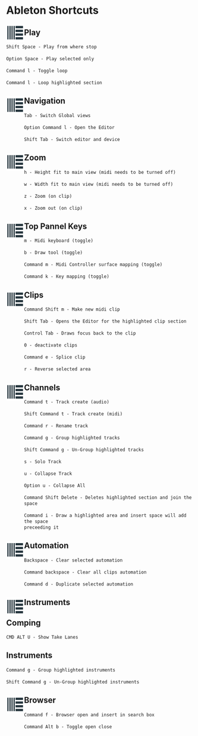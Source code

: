 # Ableton Shortcuts

<img src="https://github.com/shadowchaser04/ableton/blob/master/images/AbletonIcon.png" align="left" width="48px" height="48px"/>

## Play

    Shift Space - Play from where stop

    Option Space - Play selected only

    Command l - Toggle loop

    Command l - Loop highlighted section

## <img src="https://github.com/shadowchaser04/ableton/blob/master/images/AbletonIcon.png" align="left" width="48px" height="48px"/> Navigation

    Tab - Switch Global views

    Option Command l - Open the Editor

    Shift Tab - Switch editor and device

## <img src="https://github.com/shadowchaser04/ableton/blob/master/images/AbletonIcon.png" align="left" width="48px" height="48px"/> Zoom

    h - Height fit to main view (midi needs to be turned off)

    w - Width fit to main view (midi needs to be turned off)

    z - Zoom (on clip)

    x - Zoom out (on clip)

## <img src="https://github.com/shadowchaser04/ableton/blob/master/images/AbletonIcon.png" align="left" width="48px" height="48px"/> Top Pannel Keys

    m - Midi keyboard (toggle)

    b - Draw tool (toggle)

    Command m - Midi Controller surface mapping (toggle)

    Command k - Key mapping (toggle)

## <img src="https://github.com/shadowchaser04/ableton/blob/master/images/AbletonIcon.png" align="left" width="48px" height="48px"/> Clips

    Command Shift m - Make new midi clip

    Shift Tab - Opens the Editor for the highlighted clip section

    Control Tab - Draws focus back to the clip

    0 - deactivate clips

    Command e - Splice clip

    r - Reverse selected area

## <img src="https://github.com/shadowchaser04/ableton/blob/master/images/AbletonIcon.png" align="left" width="48px" height="48px"/> Channels

    Command t - Track create (audio)

    Shift Command t - Track create (midi)

    Command r - Rename track

    Command g - Group highlighted tracks

    Shift Command g - Un-Group highlighted tracks

    s - Solo Track

    u - Collapse Track

    Option u - Collapse All

    Command Shift Delete - Deletes highlighted section and join the space

    Command i - Draw a highlighted area and insert space will add the space
    preceeding it

## <img src="https://github.com/shadowchaser04/ableton/blob/master/images/AbletonIcon.png" align="left" width="48px" height="48px"/> Automation

    Backspace - Clear selected automation

    Command backspace - Clear all clips automation

    Command d - Duplicate selected automation

## <img src="https://github.com/shadowchaser04/ableton/blob/master/images/AbletonIcon.png" align="left" width="48px" height="48px"/> Instruments

## Comping

    CMD ALT U - Show Take Lanes

## Instruments

    Command g - Group highlighted instruments

    Shift Command g - Un-Group highlighted instruments

## <img src="https://github.com/shadowchaser04/ableton/blob/master/images/AbletonIcon.png" align="left" width="48px" height="48px"/> Browser

    Command f - Browser open and insert in search box

    Command Alt b - Toggle open close
